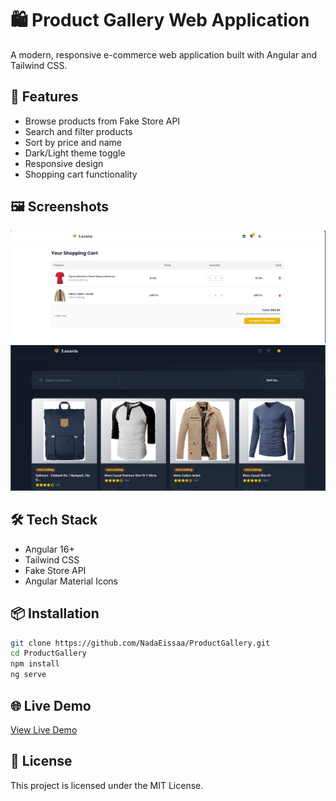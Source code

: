 # 🛍️ Product Gallery Web Application

A modern, responsive e-commerce web application built with Angular and Tailwind CSS.

## 🚀 Features

- Browse products from Fake Store API
- Search and filter products
- Sort by price and name
- Dark/Light theme toggle
- Responsive design
- Shopping cart functionality

## 🖼️ Screenshots

![Products Gallery](Screenshots/Screenshot%202025-07-27%20013720.png)
![Product Details](Screenshots/Screenshot%202025-07-27%20013539.png)

## 🛠️ Tech Stack

- Angular 16+
- Tailwind CSS
- Fake Store API
- Angular Material Icons

## 📦 Installation

```bash
git clone https://github.com/NadaEissaa/ProductGallery.git
cd ProductGallery
npm install
ng serve
```

## 🌐 Live Demo

[View Live Demo](https://your-demo-url.com)

## 📄 License

This project is licensed under the MIT License.
